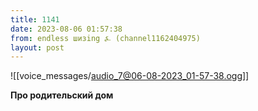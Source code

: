 ```yaml
---
title: 1141
date: 2023-08-06 01:57:38
from: endless шизing ⍼ (channel1162404975)
layout: post
---
```


![[voice_messages/audio_7@06-08-2023_01-57-38.ogg]]

**Про родительский дом**
